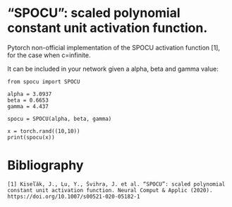 # “SPOCU”: scaled polynomial constant unit activation function.


Pytorch non-official implementation of the SPOCU activation function [1], for the case when
c=infinite.

It can be included in your network given a alpha, beta and gamma value:

```
from spocu import SPOCU

alpha = 3.0937
beta = 0.6653
gamma = 4.437

spocu = SPOCU(alpha, beta, gamma)

x = torch.rand((10,10))
print(spocu(x))

```



# Bibliography

```
[1] Kiseľák, J., Lu, Y., Švihra, J. et al. “SPOCU”: scaled polynomial constant unit activation function. Neural Comput & Applic (2020). https://doi.org/10.1007/s00521-020-05182-1
```


